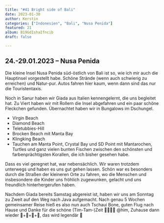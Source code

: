 ```yaml
---
title: "#41 Bright side of Bali"
date: 2023-01-30
author: Kerstin
categories: ["Indonesien", "Bali", "Nusa Penida"]
featured: 21
album: B19GdIshaIfncib
draft: false

---
```


## 24.-29.01.2023 – Nusa Penida

Die kleine Insel Nusa Penida süd-östlich von Bali ist so, wie ich mir auch die Hauptinsel vorgestellt habe. Schöne Strände (wenn auch schwierig zu erreichen) und Natur-pur. Autos fahren hier kaum, wenn dann sind das nur die Touristentaxis. 

Noch in Sanur haben wir Giada aus Italien kennengelernt, die uns begleitet hat. Zu Viert haben wir mit Rollern die Insel abgefahren und ein paar schöne Fleckchen gefunden. Übernachtet haben wir in Bungalows im Dschungel.

* Virgin Beach
* Diamond Beach
* Teletubbies-Hill
* Brocken Beach mit Manta Bay
* Klingking Beach 
* Tauchen am Manta Point, Crystal Bay und SD Point mit Mantarochen, Turtles und ganz vielen bunten Fischen zwischen den schönsten und farbenprächtigsten Korallen, die ich bisher gesehen habe.

Dass es viel geregnet hat, war nebensächlich. Wir waren trotzdem unterwegs und haben es uns gut gehen lassen. Schön war es besonders durch die Straßen der kleineren Orte zu fahren, wo die Menschen und insbesondere die Kinder uns fröhlich zugewunken, gelacht und uns freundlich hinterhergerufen haben.

Nachdem Giada bereits Samstag abgereist ist, haben wir uns am Sonntag zu Zweit auf den Weg nach Java aufgemacht. 
Nach genau 5 Wochen gemeinsamer Reise hieß es also nun auch Tschaui Bone, guten Flug nach Hause und Danke für die schöne (Tim-Tam-)Zeit 🤘🏻🍪🤗 
@him, Zuhause dann wieder 🥪+🍕+🍦+🍻, das wird legendär 🥳